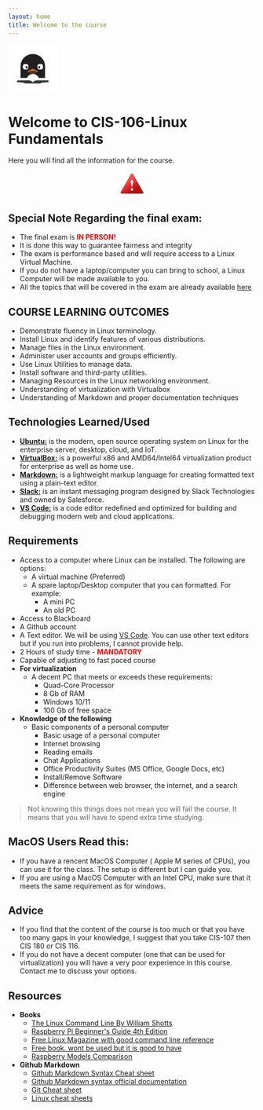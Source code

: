 ```yaml
---
layout: home
title: Welcome to the course
---
```

![logo](/assets/logo100x100.png)<br>

# Welcome to CIS-106-Linux Fundamentals
Here you will find all the information for the course.

<p align="center" style="display:block"><img src="/assets/warning-icon.png" width="50" /></p>

## Special Note Regarding the final exam:
* The final exam is <b style="color:red">IN PERSON!</b>
* It is done this way to guarantee fairness and integrity
* The exam is performance based and will require access to a Linux Virtual Machine. 
* If you do not have a laptop/computer you can bring to school, a Linux Computer will be made available to you.
* All the topics that will be covered in the exam are already available [here](http://cis106.com/final_exam/final_exam/#final-exam-study-guide)


## COURSE LEARNING OUTCOMES 
* Demonstrate fluency in Linux terminology.
* Install Linux and identify features of various distributions.
* Manage files in the Linux environment.
* Administer user accounts and groups efficiently.
* Use Linux Utilities to manage data.
* Install software and third-party utilities.
* Managing Resources in the Linux networking environment.
* Understanding of virtualization with Virtualbox
* Understanding of Markdown and proper documentation techniques

## Technologies Learned/Used 
* [**Ubuntu:**](https://ubuntu.com/)  is the modern, open source operating system on Linux for the enterprise server, desktop, cloud, and IoT.
* [**VirtualBox:**](https://www.virtualbox.org/)  is a powerful x86 and AMD64/Intel64 virtualization product for enterprise as well as home use. 
* [**Markdown:**](https://en.wikipedia.org/wiki/Markdown) is a lightweight markup language for creating formatted text using a plain-text editor.
* [**Slack:**](https://slack.com/)  is an instant messaging program designed by Slack Technologies and owned by Salesforce.
* [**VS Code:**](https://code.visualstudio.com/) is a code editor redefined and optimized for building and debugging modern web and cloud applications.

## Requirements
* Access to a computer where Linux can be installed. The following are options:
  * A virtual machine (Preferred)
  * A spare laptop/Desktop computer that you can formatted. For example:
    * A mini PC
    * An old PC
* Access to Blackboard
* A Github account
* A Text editor. We will be using [VS Code](https://code.visualstudio.com/). You can use other text editors  but if you run into problems, I cannot provide help.
* 2 Hours of study time - <b style="color:red;">MANDATORY</b>
* Capable of adjusting to fast paced course
* **For virtualization**
  * A decent PC that meets or exceeds these requirements:
    * Quad-Core Processor
    * 8 Gb of RAM
    * Windows 10/11
    * 100 Gb of free space
* **Knowledge of the following**
  * Basic components of a personal computer
    * Basic usage of a personal computer
    * Internet browsing
    * Reading emails
    * Chat Applications
    * Office Productivity Suites (MS Office, Google Docs, etc)
    * Install/Remove Software
    * Difference between web browser, the internet, and a search engine
> Not knowing this things does not mean you will fail the course. It means that you will have to spend extra time studying.

## MacOS Users Read this:
* If you have a rencent MacOS Computer ( Apple M series of CPUs), you can use it for the class. The setup is different but I can guide you. 
* If you are using a MacOS Computer with an Intel CPU, make sure that it meets the same requirement as for windows.
 
## Advice
* If you find that the content of the course is too much or that you have too many gaps in your knowledge, I suggest that you take CIS-107 then CIS 180 or CIS 116. 
* If you do not have a decent computer (one that can be used for virtualization) you will have a very poor experience in this course. Contact me to discuss your options.

## Resources
* **Books** 
  * [The Linux Command Line By William Shotts](https://bit.ly/34Og1Bp)
  * [Raspberry Pi Beginner's Guide 4th Edition](http://bit.ly/34QaA4O) 
  * [Free Linux Magazine with good command line reference](https://bit.ly/2LY0JTW)
  * [Free book. wont be used but it is good to have](http://www.it-docs.net/ddata/900.pdf)
  * [Raspberry Models Comparison](http://bit.ly/3qrkjHb)
* **Github Markdown**
  * [Github Markdown Syntax Cheat sheet](https://rapurl.live/11g)
  * [Github Markdown syntax official documentation](http://bit.ly/3pvKZpE) 
  * [Git Cheat sheet](https://www.atlassian.com/git/tutorials/atlassian-git-cheatsheet)
  * [Linux cheat sheets](https://github.com/ra559/linux_cheat_sheets/tree/main)
